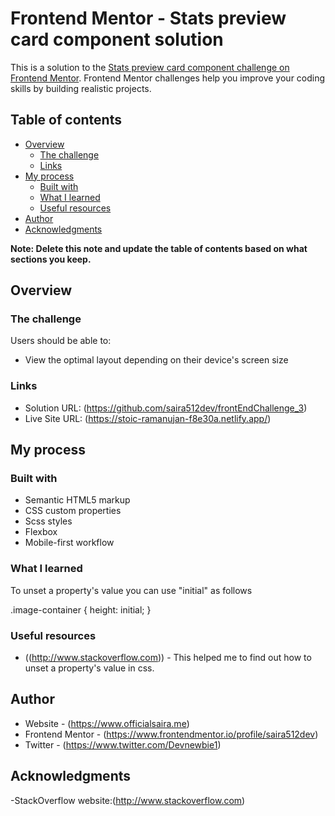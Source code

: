 # Frontend Mentor - Stats preview card component solution

This is a solution to the [Stats preview card component challenge on Frontend Mentor](https://www.frontendmentor.io/challenges/stats-preview-card-component-8JqbgoU62). Frontend Mentor challenges help you improve your coding skills by building realistic projects.

## Table of contents

- [Overview](#overview)
  - [The challenge](#the-challenge)
  - [Links](#links)
- [My process](#my-process)
  - [Built with](#built-with)
  - [What I learned](#what-i-learned)
  - [Useful resources](#useful-resources)
- [Author](#author)
- [Acknowledgments](#acknowledgments)

**Note: Delete this note and update the table of contents based on what sections you keep.**

## Overview

### The challenge

Users should be able to:

- View the optimal layout depending on their device's screen size

### Links

- Solution URL: (https://github.com/saira512dev/frontEndChallenge_3)
- Live Site URL: (https://stoic-ramanujan-f8e30a.netlify.app/)

## My process

### Built with

- Semantic HTML5 markup
- CSS custom properties
- Scss styles
- Flexbox
- Mobile-first workflow

### What I learned

To unset a property's value you can use "initial" as follows

.image-container {
height: initial;
}

### Useful resources

- ((http://www.stackoverflow.com)) - This helped me to find out how to unset a property's value in css.

## Author

- Website - (https://www.officialsaira.me)
- Frontend Mentor - (https://www.frontendmentor.io/profile/saira512dev)
- Twitter - (https://www.twitter.com/Devnewbie1)

## Acknowledgments

-StackOverflow website:(http://www.stackoverflow.com)
